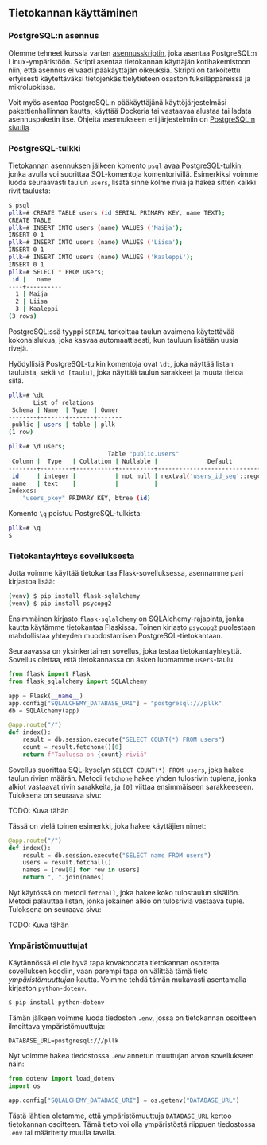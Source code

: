 ## Tietokannan käyttäminen

### PostgreSQL:n asennus

Olemme tehneet kurssia varten [asennusskriptin](linkki), joka asentaa PostgreSQL:n Linux-ympäristöön. Skripti asentaa tietokannan käyttäjän kotihakemistoon niin, että asennus ei vaadi pääkäyttäjän oikeuksia. Skripti on tarkoitettu ertyisesti käytettäväksi tietojenkäsittelytieteen osaston fuksiläppäreissä ja mikroluokissa.

Voit myös asentaa PostgreSQL:n pääkäyttäjänä käyttöjärjestelmäsi pakettienhallinnan kautta, käyttää Dockeria tai vastaavaa alustaa tai ladata asennuspaketin itse. Ohjeita asennukseen eri järjestelmiin on [PostgreSQL:n sivulla](https://www.postgresql.org/download/).

### PostgreSQL-tulkki

Tietokannan asennuksen jälkeen komento `psql` avaa PostgreSQL-tulkin, jonka avulla voi suorittaa SQL-komentoja komentorivillä. Esimerkiksi voimme luoda seuraavasti taulun `users`, lisätä sinne kolme riviä ja hakea sitten kaikki rivit taulusta:

```bash
$ psql
pllk=# CREATE TABLE users (id SERIAL PRIMARY KEY, name TEXT);
CREATE TABLE
pllk=# INSERT INTO users (name) VALUES ('Maija');
INSERT 0 1
pllk=# INSERT INTO users (name) VALUES ('Liisa');
INSERT 0 1
pllk=# INSERT INTO users (name) VALUES ('Kaaleppi');
INSERT 0 1
pllk=# SELECT * FROM users;
 id |   name   
----+----------
  1 | Maija
  2 | Liisa
  3 | Kaaleppi
(3 rows)
```

PostgreSQL:ssä tyyppi `SERIAL` tarkoittaa taulun avaimena käytettävää kokonaislukua, joka kasvaa automaattisesti, kun tauluun lisätään uusia rivejä.

Hyödyllisiä PostgreSQL-tulkin komentoja ovat `\dt`, joka näyttää listan tauluista, sekä `\d [taulu]`, joka näyttää taulun sarakkeet ja muuta tietoa siitä.

```bash
pllk=# \dt
       List of relations
 Schema | Name  | Type  | Owner 
--------+-------+-------+-------
 public | users | table | pllk
(1 row)

pllk=# \d users;
                            Table "public.users"
 Column |  Type   | Collation | Nullable |              Default              
--------+---------+-----------+----------+-----------------------------------
 id     | integer |           | not null | nextval('users_id_seq'::regclass)
 name   | text    |           |          | 
Indexes:
    "users_pkey" PRIMARY KEY, btree (id)
```

Komento `\q` poistuu PostgreSQL-tulkista:

```bash
pllk=# \q
$ 
```

### Tietokantayhteys sovelluksesta


Jotta voimme käyttää tietokantaa Flask-sovelluksessa, asennamme pari kirjastoa lisää:

```bash
(venv) $ pip install flask-sqlalchemy
(venv) $ pip install psycopg2
```

Ensimmäinen kirjasto `flask-sqlalchemy` on SQLAlchemy-rajapinta, jonka kautta käytämme tietokantaa Flaskissa. Toinen kirjasto `psycopg2` puolestaan mahdollistaa yhteyden muodostamisen PostgreSQL-tietokantaan.

Seuraavassa on yksinkertainen sovellus, joka testaa tietokantayhteyttä. Sovellus olettaa, että tietokannassa on äsken luomamme `users`-taulu.

```python
from flask import Flask
from flask_sqlalchemy import SQLAlchemy

app = Flask(__name__)
app.config["SQLALCHEMY_DATABASE_URI"] = "postgresql:///pllk"
db = SQLAlchemy(app)

@app.route("/")
def index():
    result = db.session.execute("SELECT COUNT(*) FROM users")
    count = result.fetchone()[0]
    return f"Taulussa on {count} riviä"
```

Sovellus suorittaa SQL-kyselyn `SELECT COUNT(*) FROM users`, joka hakee taulun rivien määrän. Metodi `fetchone` hakee yhden tulosrivin tuplena, jonka alkiot vastaavat rivin sarakkeita, ja `[0]` viittaa ensimmäiseen sarakkeeseen. Tuloksena on seuraava sivu:

TODO: Kuva tähän

Tässä on vielä toinen esimerkki, joka hakee käyttäjien nimet:

```python
@app.route("/")
def index():
    result = db.session.execute("SELECT name FROM users")
    users = result.fetchall()
    names = [row[0] for row in users]
    return ", ".join(names)
```

Nyt käytössä on metodi `fetchall`, joka hakee koko tulostaulun sisällön. Metodi palauttaa listan, jonka jokainen alkio on tulosriviä vastaava tuple. Tuloksena on seuraava sivu:

TODO: Kuva tähän

### Ympäristömuuttujat

Käytännössä ei ole hyvä tapa kovakoodata tietokannan osoitetta sovelluksen koodiin, vaan parempi tapa on välittää tämä tieto _ympäristömuuttujan_ kautta. Voimme tehdä tämän mukavasti asentamalla kirjaston `python-dotenv`.

```bash
$ pip install python-dotenv
```

Tämän jälkeen voimme luoda tiedoston `.env`, jossa on tietokannan osoitteen ilmoittava ympäristömuuttuja:

```
DATABASE_URL=postgresql:///pllk
```

Nyt voimme hakea tiedostossa `.env` annetun muuttujan arvon sovellukseen näin:

```python
from dotenv import load_dotenv
import os

app.config["SQLALCHEMY_DATABASE_URI"] = os.getenv("DATABASE_URL")
```

Tästä lähtien oletamme, että ympäristömuuttuja `DATABASE_URL` kertoo tietokannan osoitteen. Tämä tieto voi olla ympäristöstä riippuen tiedostossa `.env` tai määritetty muulla tavalla.